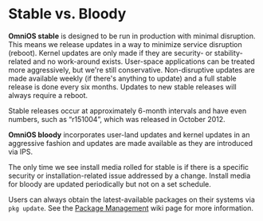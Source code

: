 Stable vs. Bloody
=================

**OmniOS stable** is designed to be run in production with minimal
disruption. This means we release updates in a way to minimize service
disruption (reboot). Kernel updates are only made if they are security-
or stability-related and no work-around exists. User-space applications
can be treated more aggressively, but we're still conservative.
Non-disruptive updates are made available weekly (if there's anything to
update) and a full stable release is done every six months. Updates to
new stable releases will always require a reboot.

Stable releases occur at approximately 6-month intervals and have even
numbers, such as “r151004”, which was released in October 2012.

**OmniOS bloody** incorporates user-land updates and kernel updates in
an aggressive fashion and updates are made available as they are
introduced via IPS.

The only time we see install media rolled for stable is if there is a
specific security or installation-related issue addressed by a change.
Install media for bloody are updated periodically but not on a set
schedule.

Users can always obtain the latest-available packages on their systems
via `pkg update`. See the [Package Management](GeneralAdministration.md#PackageManagement)
wiki page for more information.
